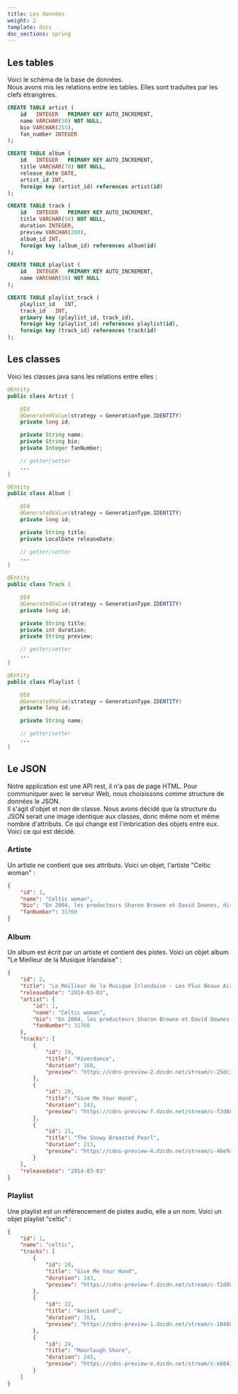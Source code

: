 ```yaml
---
title: Les données
weight: 2
template: docs
doc_sections: spring
---
```


## Les tables

Voici le schéma de la base de données.  
Nous avons mis les relations entre les tables.
Elles sont traduites par les clefs étrangères.

```sql
CREATE TABLE artist (
    id   INTEGER   PRIMARY KEY AUTO_INCREMENT,
    name VARCHAR(50) NOT NULL,
    bio VARCHAR(255),
    fan_number INTEGER
);

CREATE TABLE album (
    id   INTEGER   PRIMARY KEY AUTO_INCREMENT,
    title VARCHAR(70) NOT NULL,
    release_date DATE,
    artist_id INT,
    foreign key (artist_id) references artist(id)
);

CREATE TABLE track (
    id   INTEGER   PRIMARY KEY AUTO_INCREMENT,
    title VARCHAR(50) NOT NULL,
    duration INTEGER,
    preview VARCHAR(200),
    album_id INT,
    foreign key (album_id) references album(id)
);

CREATE TABLE playlist (
    id   INTEGER   PRIMARY KEY AUTO_INCREMENT,
    name VARCHAR(50) NOT NULL
);

CREATE TABLE playlist_track (
    playlist_id   INT,
    track_id   INT,
    primary key (playlist_id, track_id),
    foreign key (playlist_id) references playlist(id),
    foreign key (track_id) references track(id)
);
```

## Les classes

Voici les classes java sans les relations entre elles :

```java
@Entity
public class Artist {

    @Id
    @GeneratedValue(strategy = GenerationType.IDENTITY)
    private long id;

    private String name;
    private String bio;
    private Integer fanNumber;

    // getter/setter
    ...
}
```

```java
@Entity
public class Album {

    @Id
    @GeneratedValue(strategy = GenerationType.IDENTITY)
    private long id;

    private String title;
    private LocalDate releaseDate;

    // getter/setter
    ...
}
```

```java
@Entity
public class Track {

    @Id
    @GeneratedValue(strategy = GenerationType.IDENTITY)
    private long id;

    private String title;
    private int duration;
    private String preview;

    // getter/setter
    ...
}
```

```java
@Entity
public class Playlist {

    @Id
    @GeneratedValue(strategy = GenerationType.IDENTITY)
    private long id;

    private String name;

    // getter/setter
    ...
}
```

## Le JSON

Notre application est une API rest, il n'a pas de page HTML.
Pour communiquer avec le serveur Web, nous choisissons comme structure de données le JSON.  
Il s'agit d'objet et non de classe.
Nous avons décidé que la structure du JSON serait une image identique aux classes, donc même nom et même nombre d'attributs.
Ce qui change est l'imbrication des objets entre eux.  
Voici ce qui est décidé.

### Artiste

Un artiste ne contient que ses attributs. Voici un objet, l'artiste "Celtic woman" :

```json
{
    "id": 1,
    "name": "Celtic woman",
    "bio": "En 2004, les producteurs Sharon Browne et David Downes, directeur musical...",
    "fanNumber": 31760
}
```

### Album

Un album est écrit par un artiste et contient des pistes. Voici un objet album "Le Meilleur de la Musique Irlandaise" :

```json
{
    "id": 2,
    "title": "Le Meilleur de la Musique Irlandaise - Les Plus Beaux Airs Celtiques",
    "releaseDate": "2014-03-03",
    "artist": {
        "id": 1,
        "name": "Celtic woman",
        "bio": "En 2004, les producteurs Sharon Browne et David Downes, directeur musical...",
        "fanNumber": 31760
    },
    "tracks": [
        {
            "id": 19,
            "title": "Riverdance",
            "duration": 168,
            "preview": "https://cdns-preview-2.dzcdn.net/stream/c-25dc19d64662ad1d5a5a5a771a368859-4.mp3"
        },
        {
            "id": 20,
            "title": "Give Me Your Hand",
            "duration": 143,
            "preview": "https://cdns-preview-f.dzcdn.net/stream/c-f2d88538cdbba283fb66e9af7d4a704a-4.mp3"
        },
        {
            "id": 21,
            "title": "The Snowy Breasted Pearl",
            "duration": 213,
            "preview": "https://cdns-preview-4.dzcdn.net/stream/c-46e9aa572cffc205e4fa3aecd2424f37-4.mp3"
        }
    ],
    "releasedate": "2014-03-03"
}
```

### Playlist

Une playlist est un référencement de pistes audio, elle a un nom. Voici un objet playlist "celtic" :

```json
{
    "id": 1,
    "name": "celtic",
    "tracks": [
        {
            "id": 20,
            "title": "Give Me Your Hand",
            "duration": 143,
            "preview": "https://cdns-preview-f.dzcdn.net/stream/c-f2d88538cdbba283fb66e9af7d4a704a-4.mp3"
        },
        {
            "id": 22,
            "title": "Ancient Land",
            "duration": 163,
            "preview": "https://cdns-preview-1.dzcdn.net/stream/c-10488f595a176878b63b4dc4041959b5-5.mp3"
        },
        {
            "id": 24,
            "title": "Moorlough Shore",
            "duration": 245,
            "preview": "https://cdns-preview-e.dzcdn.net/stream/c-eb8433459094c30847866d7042ec91e6-6.mp3"
        }
    ]
}
```
